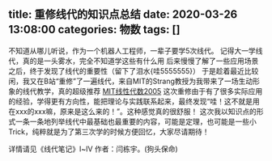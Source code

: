 title: 重修线代的知识点总结
date: 2020-03-26 13:08:00
categories: 物数
tags: []
---
不知道从哪儿听说，作为一个机器人工程师，一辈子要学5次线代。
记得大一学线代，真的是一头雾水，完全不知道学这些有什么用
后来慢慢了解了一些应用场景之后，终于发现了线代的重要性（留下了泪水{哇5555555}）
于是趁着最近比较闲，我又在B站“重修”了一遍线代，来自MIT的Strang教授为我带来了一场生动形象的线代教学，真的超级推荐
[MIT线性代数2005][1]
这次重修由于有了很多实际应用的经验，学得更有方向性，能把理论与实践联系起来，最终发现“哇！这不就是用在xxx的xxx嘛，原来是这么来的！”。这种感觉真的很舒服！
这次我以知识点的形式一条一条地列举线代中最基础也最重要的内容，可能是定理，也可能是一些小Trick，纯粹就是为了第三次学的时候方便回忆，大家尽请期待！

详情请见《线代笔记》Ⅰ~Ⅳ 作者：闫栋宇。(狗头保命)



  [1]: https://www.bilibili.com/video/BV1zx411g7gq?from=search&seid=9314613598557854332
